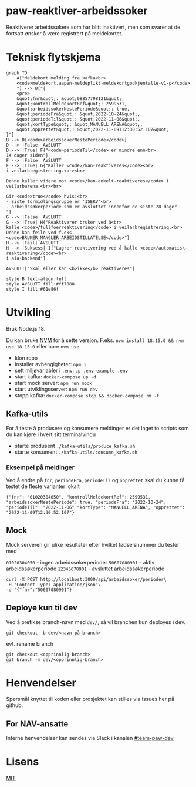 # paw-reaktiver-arbeidssoker

Reaktiverer arbeidssøkere som har blitt inaktivert, men som svarer at de fortsatt ønsker å være registrert på meldekortet.

# Teknisk flytskjema

```mermaid
graph TD
    A["Meldekort melding fra kafka<br>
    <code>meldekort.aapen-meldeplikt-meldekortgodkjentalle-v1-p</code>
    "] --> B["{
    <pre>
    &quot;fnr&quot;: &quot;08857798121&quot;,
    &quot;kontrollMeldekortRef&quot;: 2599531,
    &quot;arbeidssokerNestePeriode&quot;: true,
    &quot;periodeFra&quot;: &quot;2022-10-24&quot;,
    &quot;periodeTil&quot;: &quot;2022-11-06&quot;,
    &quot;kortType&quot;: &quot;MANUELL_ARENA&quot;,
    &quot;opprettet&quot;: &quot;2022-11-09T12:30:52.107&quot;
}"]
B --> D{<code>arbeidssokerNestePeriode</code>}
D --> |False| AVSLUTT
D --> |True| F{"<code>periodeTil</code> er mindre enn<br>
14 dager siden"}
F --> |False| AVSLUTT
F --> |True| G{"Kaller <code>/kan-reaktiveres</code><br>
i veilarbregistrering.<br><br>

Denne kaller videre mot <code>/kan-enkelt-reaktiveres</code> i veilarbarena.<br><br>

Gir <code>true</code> hvis:<br>
- Siste formidlingsgruppe er 'ISERV'<br>
- arbeidssøkerperiode som er avsluttet innenfor de siste 28 dager
"}
G --> |False| AVSLUTT
G --> |True| H{"Reaktiverer bruker ved å<br>
kalle <code>/fullfoerreaktivering</code> i veilarbregistrering.<br>
Denne kan feile ved f.eks. <code>BRUKER_MANGLER_ARBEIDSTILLATELSE</code>"}
H --> |Feil| AVSLUTT
H --> |Suksess| I["Lagrer reaktivering ved å kalle <code>/automatisk-reaktivering</code><br>
i aia-backend"]

AVSLUTT["Skal eller kan <b>ikke</b> reaktiveres"]

style B text-align:left
style AVSLUTT fill:#ff7088
style I fill:#61e86f
```

# Utvikling

Bruk Node.js 18.

Du kan bruke [NVM](https://github.com/nvm-sh/nvm) for å sette versjon.
F.eks. `nvm install 18.15.0 && nvm use 18.15.0` eller bare `nvm use`

-   klon repo
-   installer avhengigheter: `npm i`
-   sett miljøvariabler i `.env`: `cp .env-example .env`
-   start kafka: `docker-compose up -d`
-   start mock server: `npm run mock`
-   start utviklingsserver: `npm run dev`
-   stopp kafka: `docker-compose stop && docker-compose rm -f`

## Kafka-utils

For å teste å produsere og konsumere meldinger er det laget to scripts som du kan kjøre i hvert sitt terminalvindu

-   starte produsent `./kafka-utils/produce_kafka.sh`
-   starte konsument `./kafka-utils/consume_kafka.sh`

### Eksempel på meldinger

Ved å endre på `fnr`, `periodeFra`, `periodeTil` og `opprettet` skal du kunne få testet de fleste varianter lokalt

```
{"fnr": "01020304050", "kontrollMeldekortRef": 2599531, "arbeidssokerNestePeriode": true, "periodeFra": "2022-10-24", "periodeTil": "2022-11-06" "kortType": "MANUELL_ARENA", "opprettet": "2022-11-09T12:30:52.107"}
```

## Mock

Mock serveren gir ulike resultater etter hvilket fødselsnummer du tester med

`01020304050` - ingen arbeidssøkerperioder
`50607080901` - aktiv arbeidssøkerperiode
`12345678901` - avsluttet arbeidssøkerperiode

```
curl -X POST http://localhost:3000/api/arbeidssoker/perioder\
-H 'Content-Type: application/json'\
-d '{"fnr":"50607080901"}'
```

## Deploye kun til dev

Ved å prefikse branch-navn med `dev/`, så vil branchen kun deployes i dev.

```
git checkout -b dev/<navn på branch>
```

evt. rename branch

```
git checkout <opprinnlig-branch>
git branch -m dev/<opprinnlig-branch>
```

# Henvendelser

Spørsmål knyttet til koden eller prosjektet kan stilles via issues her på github.

## For NAV-ansatte

Interne henvendelser kan sendes via Slack i kanalen [#team-paw-dev](https://nav-it.slack.com/archives/CLTFAEW75)

# Lisens

[MIT](LICENSE)
